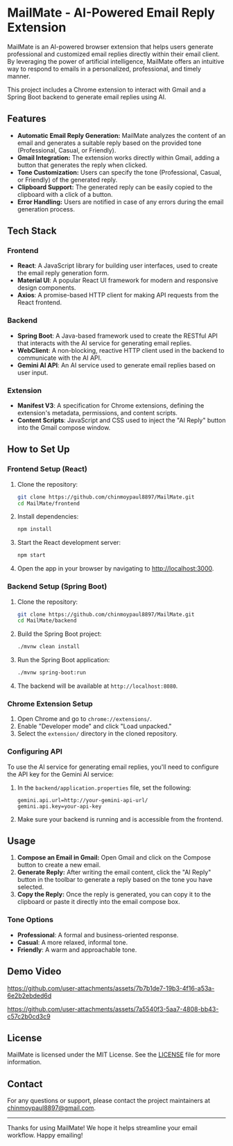 # MailMate - AI-Powered Email Reply Extension

MailMate is an AI-powered browser extension that helps users generate professional and customized email replies directly within their email client. By leveraging the power of artificial intelligence, MailMate offers an intuitive way to respond to emails in a personalized, professional, and timely manner. 

This project includes a Chrome extension to interact with Gmail and a Spring Boot backend to generate email replies using AI.

## Features

- **Automatic Email Reply Generation:** MailMate analyzes the content of an email and generates a suitable reply based on the provided tone (Professional, Casual, or Friendly).
- **Gmail Integration:** The extension works directly within Gmail, adding a button that generates the reply when clicked.
- **Tone Customization:** Users can specify the tone (Professional, Casual, or Friendly) of the generated reply.
- **Clipboard Support:** The generated reply can be easily copied to the clipboard with a click of a button.
- **Error Handling:** Users are notified in case of any errors during the email generation process.

## Tech Stack

### Frontend
- **React**: A JavaScript library for building user interfaces, used to create the email reply generation form.
- **Material UI**: A popular React UI framework for modern and responsive design components.
- **Axios**: A promise-based HTTP client for making API requests from the React frontend.

### Backend
- **Spring Boot**: A Java-based framework used to create the RESTful API that interacts with the AI service for generating email replies.
- **WebClient**: A non-blocking, reactive HTTP client used in the backend to communicate with the AI API.
- **Gemini AI API**: An AI service used to generate email replies based on user input.

### Extension
- **Manifest V3**: A specification for Chrome extensions, defining the extension's metadata, permissions, and content scripts.
- **Content Scripts**: JavaScript and CSS used to inject the "AI Reply" button into the Gmail compose window.

## How to Set Up

### Frontend Setup (React)

1. Clone the repository:

    ```bash
    git clone https://github.com/chinmoypaul8897/MailMate.git
    cd MailMate/frontend
    ```

2. Install dependencies:

    ```bash
    npm install
    ```

3. Start the React development server:

    ```bash
    npm start
    ```

4. Open the app in your browser by navigating to [http://localhost:3000](http://localhost:3000).

### Backend Setup (Spring Boot)

1. Clone the repository:

    ```bash
    git clone https://github.com/chinmoypaul8897/MailMate.git
    cd MailMate/backend
    ```

2. Build the Spring Boot project:

    ```bash
    ./mvnw clean install
    ```

3. Run the Spring Boot application:

    ```bash
    ./mvnw spring-boot:run
    ```

4. The backend will be available at `http://localhost:8080`.

### Chrome Extension Setup

1. Open Chrome and go to `chrome://extensions/`.
2. Enable "Developer mode" and click "Load unpacked."
3. Select the `extension/` directory in the cloned repository.

### Configuring API

To use the AI service for generating email replies, you'll need to configure the API key for the Gemini AI service:

1. In the `backend/application.properties` file, set the following:

    ```properties
    gemini.api.url=http://your-gemini-api-url/
    gemini.api.key=your-api-key
    ```

2. Make sure your backend is running and is accessible from the frontend.

## Usage

1. **Compose an Email in Gmail:** Open Gmail and click on the Compose button to create a new email.
2. **Generate Reply:** After writing the email content, click the "AI Reply" button in the toolbar to generate a reply based on the tone you have selected.
3. **Copy the Reply:** Once the reply is generated, you can copy it to the clipboard or paste it directly into the email compose box.

### Tone Options
- **Professional**: A formal and business-oriented response.
- **Casual**: A more relaxed, informal tone.
- **Friendly**: A warm and approachable tone.

## Demo Video

https://github.com/user-attachments/assets/7b7b1de7-19b3-4f16-a53a-6e2b2ebded6d

https://github.com/user-attachments/assets/7a5540f3-5aa7-4808-bb43-c57c2b0cd3c9

## License

MailMate is licensed under the MIT License. See the [LICENSE](LICENSE) file for more information.

## Contact

For any questions or support, please contact the project maintainers at [chinmoypaul8897@gmail.com](mailto:chinmoypaul8897@gmail.com).

---

Thanks for using MailMate! We hope it helps streamline your email workflow. Happy emailing!
